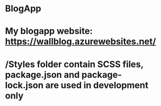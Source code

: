 # BlogApp

# My blogapp website: https://wallblog.azurewebsites.net/

# /Styles folder contain SCSS files, package.json and package-lock.json are used in development only
